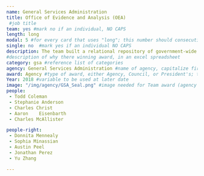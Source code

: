 ```yaml
---
name: General Services Administration
title: Office of Evidence and Analysis (OEA)
 #job title
team: yes #mark no if an individual, NO CAPS
length: long
modal: 5 #for every card that uses "long"; this number should consecutively increase and never be the same
single: no  #mark yes if an individual NO CAPS
description: The team built a relational repository of government-wide management data containing 659 Million rows of data accounting for more than 829 GB of memory,   are using it to help inform decisions that make government work better and cost less.
#description of why there winning award, in an excel spreadsheet
category: gsa #reference list of categories
agency: General Services Administration #name of agency, capitalize first letter of each name
award: Agency #type of award, either Agency, Council, or President's; this is case sensitive so make sure to match the options listed exactly. This section generates the format of the card
Year: 2018 #variable to be used at later date
image: "/img/agency/GSA_Seal.png" #image needed for Team award (agency seal) and President's award (headshot); leave empty if and individual Agency award
people:
 - Todd Coleman
 - Stephanie Anderson
 - Charles Christ
 - Aaron	Eisenbarth
 - Charles McAllister

people-right:
 - Donnita Mennealy
 - Sophia Minassian
 - Austin Peel
 - Jonathan Perez
 - Yu Zhang

---
```

